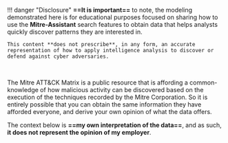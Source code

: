 !!! danger "Disclosure"
    **==It is important==** to note, the modeling demonstrated here is for educational purposes focused on sharing how to use the **Mitre-Assistant** search features to obtain data that helps analysts quickly discover patterns they are interested in.

    This content **does not prescribe**, in any form, an accurate representation of how to apply intelligence analysis to discover or defend against cyber adversaries.

<br/>

The Mitre ATT&CK Matrix is a public resource that is affording a common-knowledge of how malicious activity can be discovered based on the execution of the techniques recorded by the Mitre Corporation.  So it is entirely possible that you can obtain the same information they have afforded everyone, and derive your own opinion of what the data offers.

The context below is **==my own interpretation of the data==**, and as such, **it does not represent the opinion of my employer**.